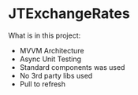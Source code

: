 # JTExchangeRates

What is in this project:
- MVVM Architecture
- Async Unit Testing
- Standard components was used
- No 3rd party libs used
- Pull to refresh
